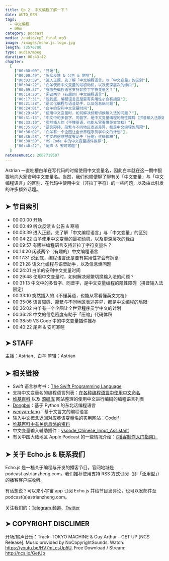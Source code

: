 ```yaml
---
title: Ep 2. 中文编程了解一下？
date: AUTO_GEN
tags:
  - 中文编程
  - 编码
category: podcast
media: /audio/ep2_final.mp3
image: /images/echo.js.logo.jpg
length: 73576700
type: audio/mpeg
duration: 00:43:42
chapter:
  [
    ["00:00:00", "开场"],
    ["00:00:49", "听众反馈 & 公告 & 寒喧"],
    ["00:03:39", "进入正题，先了解「中文编程语言」与「中文变量」的区别"],
    ["00:04:22", "白羊使用中文变量的最初动机，以及更深层次的缘由"],
    ["00:09:57", "有哪些编程语言支持非拉丁字符变量名？"],
    ["00:14:20", "闲谈两个（有趣的）中文编程语言"],
    ["00:17:31", "说到底，编程语言还是要有实用性才会有拥趸"],
    ["00:21:28", "语义化编程与语音助手，以及信息熵问题"],
    ["00:24:01", "白羊的安利中文变量时间"],
    ["00:29:48", "使用中文变量时，如何解决频繁切换输入法的问题？"],
    ["00:31:13", "中文中的多音字、同音字，是中文变量编程的隐性障碍（拼音输入法限定）"],
    ["00:33:10", "突然插入的《不懂英语，也能从零看懂英文文档》"],
    ["00:35:06", "语言障碍、简繁与不同地区表述差异，都是中文编程的局限"],
    ["00:36:02", "白羊有一个企图让全世界程序员学中文的计划"],
    ["00:36:28", "中文的信息密度有助于「压缩」代码体积"],
    ["00:38:59", "VS Code 中的中文变量插件推荐"],
    ["00:40:22", "尾声 & 安可寒暄"]
  ]
neteasemusic: 2067719587
---
```


Astrian 一直吐槽白羊在写代码的时候使用中文变量名，因此白羊就在这一期中狠狠地向大家安利中文变量名。当然，我们也顺便聊了聊有关「中文变量」与「中文编程语言」的区别、在代码中使用中文（非拉丁字符）的一些问题，以及由此引发的许多额外话题。

## ➤ 节目索引

- 00:00:00 开场
- 00:00:49 听众反馈 & 公告 & 寒喧
- 00:03:39 进入正题，先了解「中文编程语言」与「中文变量」的区别
- 00:04:22 白羊使用中文变量的最初动机，以及更深层次的缘由
- 00:09:57 有哪些编程语言支持非拉丁字符变量名？
- 00:14:20 闲谈两个（有趣的）中文编程语言
- 00:17:31 说到底，编程语言还是要有实用性才会有拥趸
- 00:21:28 语义化编程与语音助手，以及信息熵问题
- 00:24:01 白羊的安利中文变量时间
- 00:29:48 使用中文变量时，如何解决频繁切换输入法的问题？
- 00:31:13 中文中的多音字、同音字，是中文变量编程的隐性障碍（拼音输入法限定）
- 00:33:10 突然插入的《不懂英语，也能从零看懂英文文档》
- 00:35:06 语言障碍、简繁与不同地区表述差异，都是中文编程的局限
- 00:36:02 白羊有一个企图让全世界程序员学中文的计划
- 00:36:28 中文的信息密度有助于「压缩」代码体积
- 00:38:59 VS Code 中的中文变量插件推荐
- 00:40:22 尾声 & 安可寒暄

## ➤ STAFF

主播：Astrian、白羊
剪辑：Astrian

## ➤ 相关链接

- Swift 语言参考书：[The Swift Programming Language](https://books.apple.com/us/book/the-swift-programming-language-swift-5-2/id881256329)
- 支持中文变量名的编程语言列表：[在各种编程语言中使用中文命名](https://github.com/program-in-chinese/team_website/blob/master/_posts/2017-10-23-%E5%9C%A8%E5%90%84%E7%A7%8D%E7%BC%96%E7%A8%8B%E8%AF%AD%E8%A8%80%E4%B8%AD%E4%BD%BF%E7%94%A8%E4%B8%AD%E6%96%87%E5%91%BD%E5%90%8D.markdown)
- [维基百科](https://zh.wikipedia.org/wiki/%E4%B8%AD%E6%96%87%E7%B7%A8%E7%A8%8B%E8%AA%9E%E8%A8%80) 以及 [源码库](http://www.aspku.com/news/dongtai/52026.html) 网站整理的使用中文进行编码的编程语言列表
- [Dongbei](https://github.com/zhanyong-wan/dongbei)：基于 Python 的东北话编程语言
- [wenyan-lang](https://wy-lang.org/)：基于文言文的编程语言
- 输入中文概念返回对应英语变量名的实用网站：[Codeif](http://codeif.xinke.org.cn/)
- [维基百科中有关信息熵的资料](https://zh.wikipedia.org/wiki/%E7%86%B5_(%E4%BF%A1%E6%81%AF%E8%AE%BA))
- 中文变量输入辅助插件：[vscode_Chinese_Input_Assistant](https://github.com/program-in-chinese/vscode_Chinese_Input_Assistant)
- 有关中国大陆地区 Apple Podcast 的一些情况介绍：[《播客制作入门指南》](https://sspai.com/post/56285)

## ➤ 关于 Echo.js & 联系我们

Echo.js 是一档关于编程与开发的播客节目。官网地址是 podcast.astrianzheng.com。我们推荐使用支持 RSS 方式订阅（即「泛用型」）的播客客户端收听。

有话想说？可以来小宇宙 app 订阅 Echo.js 并给节目发评论，也可以发邮件至 podcast(a)astrianzheng.com。

关注我们的：[Telegram 频道](https://t.me/echojspodcast)、[Twitter](https://twitter.com/echojspodcast)

## ➤ COPYRIGHT DISCLIMER

开场/尾声音乐：Track: TOKYO MACHINE & Guy Arthur - GET UP [NCS Release]. Music provided by NoCopyrightSounds. Watch: https://youtu.be/HV7mLcsUp5U, Free Download / Stream: http://ncs.io/GetUp
